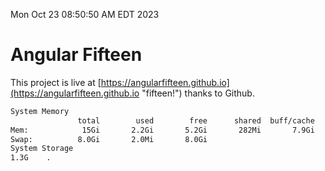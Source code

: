 Mon Oct 23 08:50:50 AM EDT 2023

# Angular Fifteen


This project is live at [https://angularfifteen.github.io](https://angularfifteen.github.io "fifteen!") thanks to Github.

```bash
System Memory
               total        used        free      shared  buff/cache   available
Mem:            15Gi       2.2Gi       5.2Gi       282Mi       7.9Gi        12Gi
Swap:          8.0Gi       2.0Mi       8.0Gi
System Storage
1.3G	.
```
```bash
